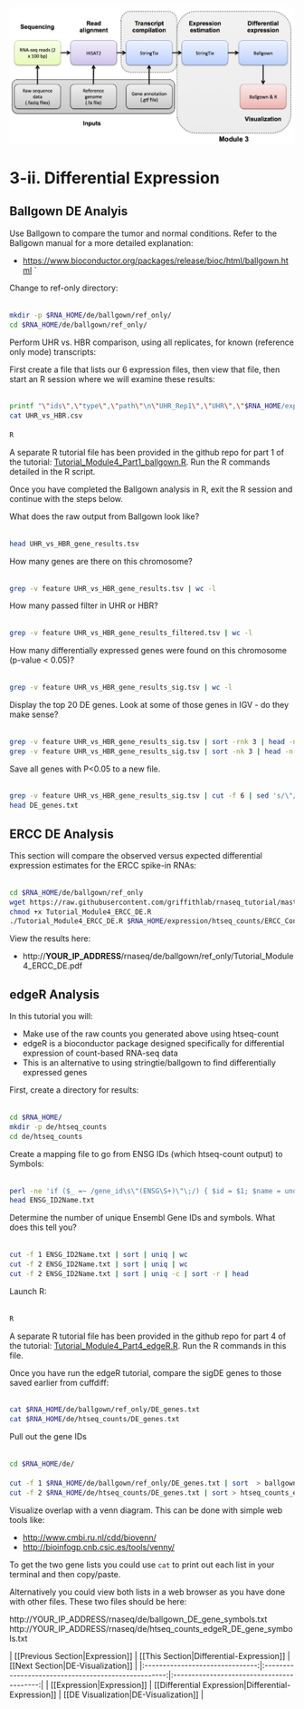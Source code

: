 ![RNA-seq Flowchart - Module 4](Images/RNA-seq_Flowchart4.png)

# 3-ii. Differential Expression

## Ballgown DE Analyis
Use Ballgown to compare the tumor and normal conditions. Refer to the Ballgown manual for a more detailed explanation:
* https://www.bioconductor.org/packages/release/bioc/html/ballgown.html
`

Change to ref-only directory:

```bash

mkdir -p $RNA_HOME/de/ballgown/ref_only/
cd $RNA_HOME/de/ballgown/ref_only/

```

Perform UHR vs. HBR comparison, using all replicates, for known (reference only mode) transcripts:

First create a file that lists our 6 expression files, then view that file, then start an R session where we will examine these results:

```bash

printf "\"ids\",\"type\",\"path\"\n\"UHR_Rep1\",\"UHR\",\"$RNA_HOME/expression/stringtie/ref_only/UHR_Rep1\"\n\"UHR_Rep2\",\"UHR\",\"$RNA_HOME/expression/stringtie/ref_only/UHR_Rep2\"\n\"UHR_Rep3\",\"UHR\",\"$RNA_HOME/expression/stringtie/ref_only/UHR_Rep3\"\n\"HBR_Rep1\",\"HBR\",\"$RNA_HOME/expression/stringtie/ref_only/HBR_Rep1\"\n\"HBR_Rep2\",\"HBR\",\"$RNA_HOME/expression/stringtie/ref_only/HBR_Rep2\"\n\"HBR_Rep3\",\"HBR\",\"$RNA_HOME/expression/stringtie/ref_only/HBR_Rep3\"\n" > UHR_vs_HBR.csv
cat UHR_vs_HBR.csv

R

```
A separate R tutorial file has been provided in the github repo for part 1 of the tutorial: [Tutorial_Module4_Part1_ballgown.R](https://github.com/griffithlab/rnaseq_tutorial/blob/master/scripts/Tutorial_Module4_Part1_ballgown.R). Run the R commands detailed in the R script.

Once you have completed the Ballgown analysis in R, exit the R session and continue with the steps below. 

What does the raw output from Ballgown look like?

```bash

head UHR_vs_HBR_gene_results.tsv


```

How many genes are there on this chromosome?

```bash

grep -v feature UHR_vs_HBR_gene_results.tsv | wc -l

```

How many passed filter in UHR or HBR?

```bash

grep -v feature UHR_vs_HBR_gene_results_filtered.tsv | wc -l

```

How many differentially expressed genes were found on this chromosome (p-value < 0.05)?

```bash

grep -v feature UHR_vs_HBR_gene_results_sig.tsv | wc -l

```

Display the top 20 DE genes. Look at some of those genes in IGV - do they make sense?

```bash

grep -v feature UHR_vs_HBR_gene_results_sig.tsv | sort -rnk 3 | head -n 20 #Higher abundance in UHR
grep -v feature UHR_vs_HBR_gene_results_sig.tsv | sort -nk 3 | head -n 20 #Higher abundance in HBR
```

Save all genes with P<0.05 to a new file.

```bash

grep -v feature UHR_vs_HBR_gene_results_sig.tsv | cut -f 6 | sed 's/\"//g' > DE_genes.txt
head DE_genes.txt

```

## ERCC DE Analysis

This section will compare the observed versus expected differential expression estimates for the ERCC spike-in RNAs:

```bash

cd $RNA_HOME/de/ballgown/ref_only
wget https://raw.githubusercontent.com/griffithlab/rnaseq_tutorial/master/scripts/Tutorial_Module4_ERCC_DE.R
chmod +x Tutorial_Module4_ERCC_DE.R
./Tutorial_Module4_ERCC_DE.R $RNA_HOME/expression/htseq_counts/ERCC_Controls_Analysis.txt $RNA_HOME/de/ballgown/ref_only/UHR_vs_HBR_gene_results.tsv

```

View the results here:
* http://__YOUR_IP_ADDRESS__/rnaseq/de/ballgown/ref_only/Tutorial_Module4_ERCC_DE.pdf

## edgeR Analysis

In this tutorial you will:

* Make use of the raw counts you generated above using htseq-count
 * edgeR is a bioconductor package designed specifically for differential expression of count-based RNA-seq data
 * This is an alternative to using stringtie/ballgown to find differentially expressed genes

First, create a directory for results:

```bash

cd $RNA_HOME/
mkdir -p de/htseq_counts
cd de/htseq_counts

```

Create a mapping file to go from ENSG IDs (which htseq-count output) to Symbols:

```bash

perl -ne 'if ($_ =~ /gene_id\s\"(ENSG\S+)\"\;/) { $id = $1; $name = undef; if ($_ =~ /gene_name\s\"(\S+)"\;/) { $name = $1; }; }; if ($id && $name) {print "$id\t$name\n";} if ($_=~/gene_id\s\"(ERCC\S+)\"/){print "$1\t$1\n";}' $RNA_REF_GTF | sort | uniq > ENSG_ID2Name.txt
head ENSG_ID2Name.txt

```

Determine the number of unique Ensembl Gene IDs and symbols. What does this tell you?

```bash

cut -f 1 ENSG_ID2Name.txt | sort | uniq | wc
cut -f 2 ENSG_ID2Name.txt | sort | uniq | wc
cut -f 2 ENSG_ID2Name.txt | sort | uniq -c | sort -r | head

```

Launch R:

```bash

R

```

A separate R tutorial file has been provided in the github repo for part 4 of the tutorial: [Tutorial_Module4_Part4_edgeR.R](https://github.com/griffithlab/rnaseq_tutorial/blob/master/scripts/Tutorial_Module4_Part4_edgeR.R). Run the R commands in this file.

Once you have run the edgeR tutorial, compare the sigDE genes to those saved earlier from cuffdiff:

```bash

cat $RNA_HOME/de/ballgown/ref_only/DE_genes.txt
cat $RNA_HOME/de/htseq_counts/DE_genes.txt

```

Pull out the gene IDs

```bash

cd $RNA_HOME/de/

cut -f 1 $RNA_HOME/de/ballgown/ref_only/DE_genes.txt | sort  > ballgown_DE_gene_symbols.txt
cut -f 2 $RNA_HOME/de/htseq_counts/DE_genes.txt | sort > htseq_counts_edgeR_DE_gene_symbols.txt

```

Visualize overlap with a venn diagram. This can be done with simple web tools like:
* http://www.cmbi.ru.nl/cdd/biovenn/
* http://bioinfogp.cnb.csic.es/tools/venny/

To get the two gene lists you could use `cat` to print out each list in your terminal and then copy/paste.

Alternatively you could view both lists in a web browser as you have done with other files. These two files should be here:

http://YOUR_IP_ADDRESS/rnaseq/de/ballgown_DE_gene_symbols.txt
http://YOUR_IP_ADDRESS/rnaseq/de/htseq_counts_edgeR_DE_gene_symbols.txt


| [[Previous Section|Expression]] | [[This Section|Differential-Expression]]            | [[Next Section|DE-Visualization]] |
|:-------------------------------:|:---------------------------------------------------:|:-----------------------------------------:|
| [[Expression|Expression]]       | [[Differential Expression|Differential-Expression]] | [[DE Visualization|DE-Visualization]] |
